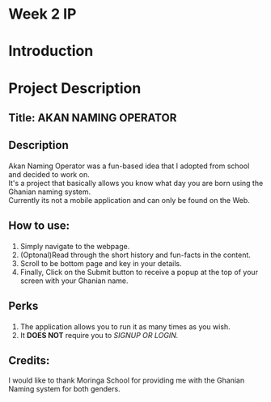 #  Week 2 IP

## <h1><strong>Introduction</strong></h1>

# Project Description

## Title: AKAN NAMING OPERATOR

## Description

####
 Akan Naming Operator was a fun-based idea that I adopted from school and decided to work on.<br>It's a project that basically allows you know what day you are born using the Ghanian naming system.<br>Currently its not a mobile application and can only be found on the Web. 

## How to use:

####

1. Simply navigate to the webpage.
2. (Optonal)Read through the short history and fun-facts in the content.
3. Scroll to be bottom page and key in your details.
4. Finally, Click on the Submit  button to receive a popup at the top of your screen with your Ghanian name.

## Perks

#### 
1. The application allows you to run it as many times as you wish.
2. It <strong>DOES NOT</strong> require you to <em> SIGNUP OR LOGIN.</em>

## Credits:

<p>I would like to thank Moringa School for providing me with the Ghanian Naming system for both genders.</p>